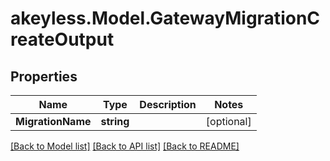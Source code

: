 # akeyless.Model.GatewayMigrationCreateOutput

## Properties

Name | Type | Description | Notes
------------ | ------------- | ------------- | -------------
**MigrationName** | **string** |  | [optional] 

[[Back to Model list]](../README.md#documentation-for-models) [[Back to API list]](../README.md#documentation-for-api-endpoints) [[Back to README]](../README.md)


